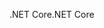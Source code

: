 <span data-ttu-id="90dc7-101">.NET Core</span><span class="sxs-lookup"><span data-stu-id="90dc7-101">.NET Core</span></span>